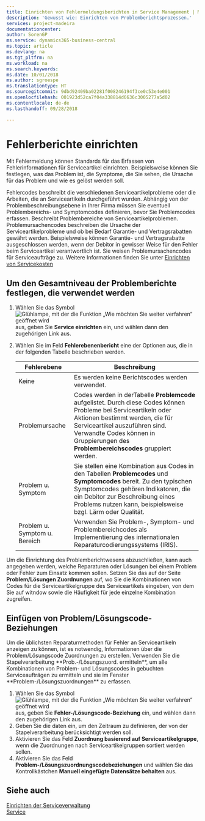 ```yaml
---
title: Einrichten von Fehlermeldungsberichten in Service Management | Microsoft Docs
description: 'Gewusst wie: Einrichten von Problemberichtsprozessen.'
services: project-madeira
documentationcenter: 
author: SorenGP
ms.service: dynamics365-business-central
ms.topic: article
ms.devlang: na
ms.tgt_pltfrm: na
ms.workload: na
ms.search.keywords: 
ms.date: 10/01/2018
ms.author: sgroespe
ms.translationtype: HT
ms.sourcegitcommit: 9dbd92409ba02281f008246194f3ce0c53e4e001
ms.openlocfilehash: 001923d52ca7f04a338814d6636c3005277a5d02
ms.contentlocale: de-de
ms.lasthandoff: 09/28/2018

---
```


# <a name="set-up-fault-reporting"></a>Fehlerberichte einrichten
Mit Fehlermeldung können Standards für das Erfassen von Fehlerinformationen für Serviceartikel einrichten. Beispielsweise können Sie festlegen, was das Problem ist, die Symptome, die Sie sehen, die Ursache für das Problem und wie es gelöst werden soll.  

Fehlercodes beschreibt die verschiedenen Serviceartikelprobleme oder die Arbeiten, die an Serviceartikeln durchgeführt wurden. Abhängig von der Problembeschreibungsebene in Ihrer Firma müssen Sie eventuell Problembereichs- und Symptomcodes definieren, bevor Sie Problemcodes erfassen. Beschreibt Problembereiche von Serviceartikelproblemen. Problemursachencodes beschreiben die Ursache der Serviceartikelprobleme und ob bei Bedarf Garantie- und Vertragsrabatten gewährt werden. Beispielsweise können Garantie- und Vertragsrabatte ausgeschlossen werden, wenn der Debitor in gewisser Weise für den Fehler beim Serviceartikel verantwortlich ist. Sie weisen Problemursachencodes für Serviceaufträge zu. Weitere Informationen finden Sie unter [Einrichten von Servicekosten](service-how-to-work-on-service-tasks.md)  

## <a name="to-specify-the-overall-level-of-fault-reporting-to-use"></a>Um den Gesamtniveau der Problemberichte festlegen, die verwendet werden
1. Wählen Sie das Symbol ![Glühlampe, mit der die Funktion „Wie möchten Sie weiter verfahren“ geöffnet wird](media/ui-search/search_small.png "Wie möchten Sie weiter verfahren?") aus, geben Sie **Service einrichten** ein, und wählen dann den zugehörigen Link aus.
2. Wählen Sie im Feld **Fehlerebenenbericht** eine der Optionen aus, die in der folgenden Tabelle beschrieben werden.  

    |**Fehlerebene**|**Beschreibung**|  
    |------------|-------------|  
    |Keine | Es werden keine Berichtscodes werden verwendet.|  
    |Problemursache | Codes werden in derTabelle **Problemcode** aufgelistet. Durch diese Codes können Probleme bei Serviceartikeln oder Aktionen bestimmt werden, die für Serviceartikel auszuführen sind. Verwandte Codes können in Gruppierungen des **Problembereichscodes** gruppiert werden.|  
    |Problem u. Symptom | Sie stellen eine Kombination aus Codes in den Tabellen **Problemcodes** und **Symptomcodes** bereit. Zu den typischen Symptomcodes gehören Indikatoren, die ein Debitor zur Beschreibung eines Problems nutzen kann, beispielsweise bzgl. Lärm oder Qualität.|  
    |Problem u. Symptom u. Bereich | Verwenden Sie Problem-, Symptom- und Problembereichcodes als Implementierung des internationalen Reparaturcodierungssystems (IRIS).|  

Um die Einrichtung des Problemberichtwesens abzuschließen, kann auch angegeben werden, welche Reparaturen oder Lösungen bei einem Problem oder Fehler zum Einsatz kommen sollen. Setzen Sie das auf der Seite **Problem/Lösungen Zuordnungen** auf, wo Sie die Kombinationen von Codes für die Serviceartikelgruppe des Serviceartikels eingeben, von dem Sie auf witndow sowie die Häufigkeit für jede einzelne Kombination zugreifen.

## <a name="to-create-fault-and-resolution-code-relationships"></a>Einfügen von Problem/Lösungscode-Beziehungen
<!--this needs to go in a working with topic-->Um die üblichsten Reparaturmethoden für Fehler an Serviceartikeln anzeigen zu können, ist es notwendig, Informationen über die Problem/Lösungscode Zuordnungen zu erstellen. Verwenden Sie die Stapelverarbeitung **Prob.-/Lösungszuord. ermitteln**, um alle Kombinationen von Problem- und Lösungscodes in gebuchten Serviceaufträgen zu ermitteln und sie im Fenster **Problem-/Lösungszuordnungen** zu erfassen.

1. Wählen Sie das Symbol ![Glühlampe, mit der die Funktion „Wie möchten Sie weiter verfahren“ geöffnet wird](media/ui-search/search_small.png "Wie möchten Sie weiter verfahren?") aus, geben Sie **Fehler-/Lösungscode-Beziehung** ein, und wählen dann den zugehörigen Link aus.  
2. Geben Sie die daten ein, um den Zeitraum zu definieren, der von der Stapelverarbeitung berücksichtigt werden soll.  
3. Aktivieren Sie das Feld **Zuordnung basierend auf Serviceartikelgruppe**, wenn die Zuordnungen nach Serviceartikelgruppen sortiert werden sollen.  
4. Aktivieren Sie das Feld **Problem-/Lösungszuordnungscodebeziehungen** und wählen Sie das Kontrollkästchen **Manuell eingefügte Datensätze behalten** aus.  

## <a name="see-also"></a>Siehe auch
[Einrichten der Serviceverwaltung](service-setup-service.md)  
[Service](service-service.md)  

